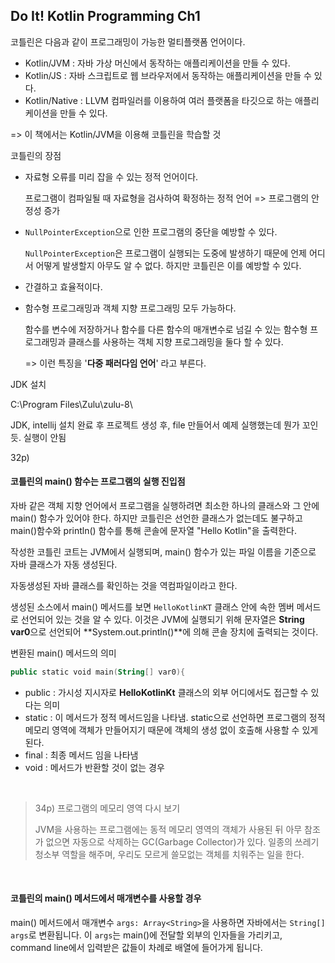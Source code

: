 ## Do It! Kotlin Programming Ch1



코틀린은 다음과 같이 프로그래밍이 가능한 멀티플랫폼 언어이다.

+ Kotlin/JVM : 자바 가상 머신에서 동작하는 애플리케이션을 만들 수 있다.
+ Kotlin/JS : 자바 스크립트로 웹 브라우저에서 동작하는 애플리케이션을 만들 수 있다.
+ Kotlin/Native : LLVM 컴파일러를 이용하여 여러 플랫폼을 타깃으로 하는 애플리케이션을 만들 수 있다. 

=> 이 책에서는 Kotlin/JVM을 이용해 코틀린을 학습할 것



코틀린의 장점

+ 자료형 오류를 미리 잡을 수 있는 정적 언어이다.

  프로그램이 컴파일될 때 자료형을 검사하여 확정하는 정적 언어 => 프로그램의 안정성 증가

+ `NullPointerException`으로 인한 프로그램의 중단을 예방할 수 있다. 

  `NullPointerException`은 프로그램이 실행되는 도중에 발생하기 때문에 언제 어디서 어떻게 발생할지 아무도 알 수 없다. 하지만 코틀린은 이를 예방할 수 있다.

+ 간결하고 효율적이다.

+ 함수형 프로그래밍과 객체 지향 프로그래밍 모두 가능하다.

  함수를 변수에 저장하거나 함수를 다른 함수의 매개변수로 넘길 수 있는 함수형 프로그래밍과 클래스를 사용하는 객체 지향 프로그래밍을 둘다 할 수 있다. 

  => 이런 특징을 '**다중 패러다임 언어**' 라고 부른다.



JDK 설치

C:\Program Files\Zulu\zulu-8\

JDK, intellij 설치 완료 후 프로젝트 생성 후, file 만들어서 예제 실행했는데 뭔가 꼬인듯. 실행이 안됨



32p)



#### 코틀린의 main() 함수는 프로그램의 실행 진입점

자바 같은 객체 지향 언어에서 프로그램을 실행하려면 최소한 하나의 클래스와 그 안에 main() 함수가 있어야 한다. 하지만 코틀린은 선언한 클래스가 없는데도 불구하고 main()함수와 println() 함수를 통해 콘솔에 문자열 "Hello Kotlin"을 출력한다.

작성한 코틀린 코트는 JVM에서 실행되며, main() 함수가 있는 파일 이름을 기준으로 자바 클래스가 자동 생성된다. 



자동생성된 자바 클래스를 확인하는 것을 역컴파일이라고 한다.

생성된 소스에서 main() 메서드를 보면 `HelloKotlinKT` 클래스 안에 속한 멤버 메서드로 선언되어 있는 것을 알 수 있다. 이것은 JVM에 실행되기 위해 문자열은 **String var0**으로 선언되어 **System.out.println()**에 의해 콘솔 장치에 출력되는 것이다.  



변환된 main() 메서드의 의미

```kotlin
public static void main(String[] var0){
```

+ public : 가시성 지시자로 **HelloKotlinKt** 클래스의 외부 어디에서도 접근할 수 있다는 의미
+ static : 이 메서드가 정적 메서드임을 나타냄. static으로 선언하면 프로그램의 정적 메모리 영역에 객체가 만들어지기 때문에 객체의 생성 없이 호출해 사용할 수 있게 된다. 
+ final : 최종 메서드 임을 나타냄
+ void : 메서드가 반환할 것이 없는 경우

<br>

> 34p) 프로그램의 메모리 영역 다시 보기
>
> JVM을 사용하는 프로그램에는 동적 메모리 영역의 객체가 사용된 뒤 아무 참조가 없으면 자동으로 삭제하는 GC(Garbage Collector)가 있다. 일종의 쓰레기 청소부 역할을 해주며, 우리도 모르게 쓸모없는 객체를 치워주는 일을 한다.

<br>

#### 코틀린의 main() 메서드에서 매개변수를 사용할 경우

main() 메서드에서 매개변수 `args: Array<String>`을 사용하면 자바에서는 `String[] args`로 변환됩니다. 이 `args`는 main()에 전달할 외부의 인자들을 가리키고, command line에서 입력받은  값들이 차례로 배열에 들어가게 됩니다.

